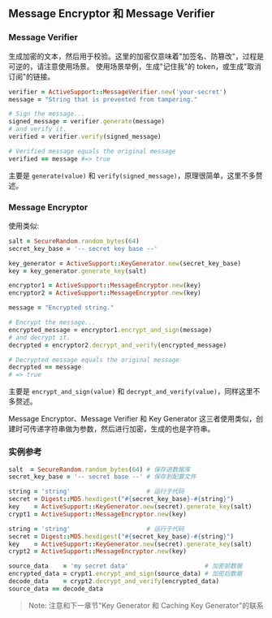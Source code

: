 ## Message Encryptor 和 Message Verifier

### Message Verifier

生成加密的文本，然后用于校验。这里的加密仅意味着"加签名、防篡改"，过程是可逆的，请注意使用场景。
使用场景举例，生成"记住我"的 token，或生成"取消订阅"的链接。

```ruby
verifier = ActiveSupport::MessageVerifier.new('your-secret')
message = "String that is prevented from tampering."

# Sign the message...
signed_message = verifier.generate(message)
# and verify it.
verified = verifier.verify(signed_message)

# Verified message equals the original message
verified == message #=> true
```

主要是 `generate(value)` 和 `verify(signed_message)`，原理很简单，这里不多赘述。

### Message Encryptor

使用类似:

```ruby
salt = SecureRandom.random_bytes(64)
secret_key_base = '-- secret key base --'

key_generator = ActiveSupport::KeyGenerator.new(secret_key_base)
key = key_generator.generate_key(salt)

encryptor1 = ActiveSupport::MessageEncryptor.new(key)
encryptor2 = ActiveSupport::MessageEncryptor.new(key)

message = "Encrypted string."

# Encrypt the message...
encrypted_message = encryptor1.encrypt_and_sign(message)
# and decrypt it.
decrypted = encryptor2.decrypt_and_verify(encrypted_message)

# Decrypted message equals the original message
decrypted == message
# => true
```

主要是 `encrypt_and_sign(value)` 和 `decrypt_and_verify(value)`，同样这里不多赘述。

Message Encryptor、Message Verifier 和 Key Generator 这三者使用类似，创建时可传递字符串做为参数，然后进行加密，生成的也是字符串。

### 实例参考

```ruby
salt  = SecureRandom.random_bytes(64) # 保存进数据库
secret_key_base = '-- secret base --' # 保存到配置文件

string = 'string'                     # 运行于代码
secret = Digest::MD5.hexdigest("#{secret_key_base}-#{string}")
key    = ActiveSupport::KeyGenerator.new(secret).generate_key(salt)
crypt1 = ActiveSupport::MessageEncryptor.new(key)

string = 'string'                     # 运行于代码
secret = Digest::MD5.hexdigest("#{secret_key_base}-#{string}")
key    = ActiveSupport::KeyGenerator.new(secret).generate_key(salt)
crypt2 = ActiveSupport::MessageEncryptor.new(key)

source_data    = 'my secret data'                     # 加密前数据
encrypted_data = crypt1.encrypt_and_sign(source_data) # 加密后数据
decode_data    = crypt2.decrypt_and_verify(encrypted_data)
source_data == decode_data
```

> Note: 注意和下一章节"Key Generator 和 Caching Key Generator"的联系
